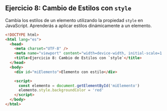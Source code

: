 ## Ejercicio 8: Cambio de Estilos con `style`

Cambia los estilos de un elemento utilizando la propiedad `style` en JavaScript. Aprenderás a aplicar estilos dinámicamente a un elemento.

```html
<!DOCTYPE html>
<html lang="es">
  <head>
    <meta charset="UTF-8" />
    <meta name="viewport" content="width=device-width, initial-scale=1.0" />
    <title>Ejercicio 8: Cambio de Estilos con `style`</title>
  </head>
  <body>
    <div id="miElemento">Elemento con estilo</div>

    <script>
      const elemento = document.getElementById('miElemento')
      elemento.style.backgroundColor = 'red'
    </script>
  </body>
</html>
```
